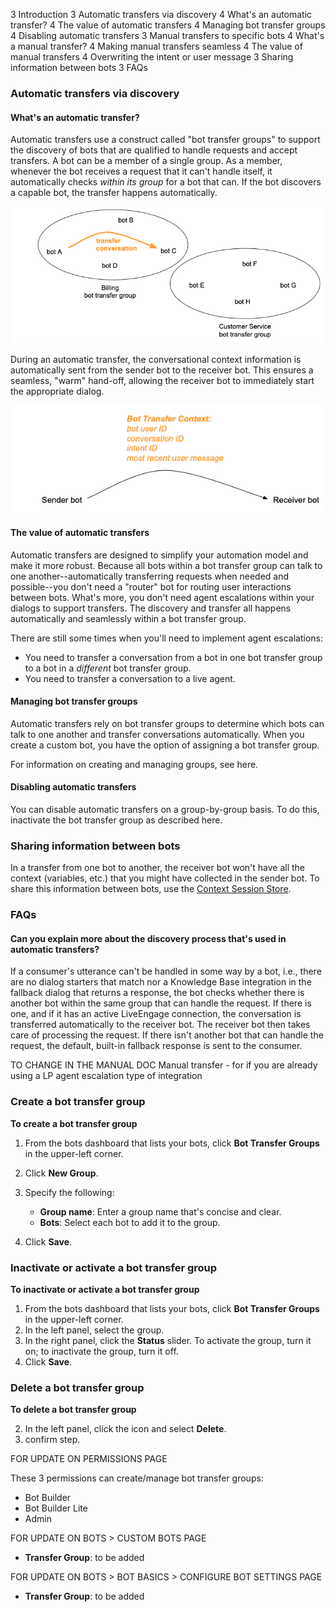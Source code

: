 3 Introduction
3 Automatic transfers via discovery
    4 What's an automatic transfer?
    4 The value of automatic transfers
    4 Managing bot transfer groups
    4 Disabling automatic transfers
3 Manual transfers to specific bots
    4 What's a manual transfer?
    4 Making manual transfers seamless
    4 The value of manual transfers
    4 Overwriting the intent or user message
3 Sharing information between bots
3 FAQs

### Automatic transfers via discovery

#### What's an automatic transfer?

Automatic transfers use a construct called "bot transfer groups" to support the discovery of bots that are qualified to handle requests and accept transfers. A bot can be a member of a single group. As a member, whenever the bot receives a request that it can't handle itself, it automatically checks *within its group* for a bot that can. If the bot discovers a capable bot, the transfer happens automatically.

<img style="width:500px" src="img/ConvoBuilder/bots_collab5.png">

During an automatic transfer, the conversational context information is automatically sent from the sender bot to the receiver bot. This ensures a seamless, "warm" hand-off, allowing the receiver bot to immediately start the appropriate dialog.

<img style="width:500px" src="img/ConvoBuilder/bots_collab4.png">

#### The value of automatic transfers

Automatic transfers are designed to simplify your automation model and make it more robust. Because all bots within a bot transfer group can talk to one another--automatically transferring requests when needed and possible--you don't need a "router" bot for routing user interactions between bots. What's more, you don't need agent escalations within your dialogs to support transfers. The discovery and transfer all happens automatically and seamlessly within a bot transfer group.

There are still some times when you'll need to implement agent escalations:

* You need to transfer a conversation from a bot in one bot transfer group to a bot in a *different* bot transfer group.
* You need to transfer a conversation to a live agent.

#### Managing bot transfer groups

Automatic transfers rely on bot transfer groups to determine which bots can talk to one another and transfer conversations automatically. When you create a custom bot, you have the option of assigning a bot transfer group.

For information on creating and managing groups, see here.

#### Disabling automatic transfers

You can disable automatic transfers on a group-by-group basis. To do this, inactivate the bot transfer group as described here.

### Sharing information between bots

In a transfer from one bot to another, the receiver bot won't have all the context (variables, etc.) that you might have collected in the sender bot. To share this information between bots, use the [Context Session Store](conversation-builder-scripting-functions-manage-the-context-session-store.html).

### FAQs

#### Can you explain more about the discovery process that's used in automatic transfers?

If a consumer's utterance can't be handled in some way by a bot, i.e., there are no dialog starters that match nor a Knowledge Base integration in the fallback dialog that returns a response, the bot checks whether there is another bot within the same group that can handle the request. If there is one, and if it has an active LiveEngage connection, the conversation is transferred automatically to the receiver bot. The receiver bot then takes care of processing the request. If there isn't another bot that can handle the request, the default, built-in fallback response is sent to the consumer.


TO CHANGE IN THE MANUAL DOC
Manual transfer - for if you are already using a LP agent escalation type of integration


### Create a bot transfer group

**To create a bot transfer group**
1. From the bots dashboard that lists your bots, click **Bot Transfer Groups** in the upper-left corner.
2. Click **New Group**.
3. Specify the following:

    * **Group name**: Enter a group name that's concise and clear.
    * **Bots**: Select each bot to add it to the group. 

4. Click **Save**.

### Inactivate or activate a bot transfer group

**To inactivate or activate a bot transfer group**

1. From the bots dashboard that lists your bots, click **Bot Transfer Groups** in the upper-left corner.
2. In the left panel, select the group.
3. In the right panel, click the **Status** slider. To activate the group, turn it on; to inactivate the group, turn it off.
4. Click **Save**.

### Delete a bot transfer group

**To delete a bot transfer group**

2. In the left panel, click the icon and select **Delete**.
3. confirm step.

FOR UPDATE ON PERMISSIONS PAGE

These 3 permissions can create/manage bot transfer groups:
* Bot Builder
* Bot Builder Lite
* Admin

FOR UPDATE ON BOTS > CUSTOM BOTS PAGE

* **Transfer Group**: to be added

FOR UPDATE ON BOTS > BOT BASICS > CONFIGURE BOT SETTINGS PAGE

* **Transfer Group**: to be added